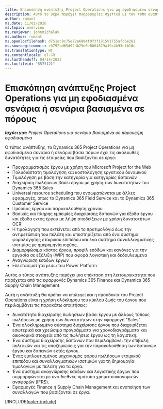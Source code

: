 ```yaml
---
title: Επισκόπηση ανάπτυξης Project Operations για μη εφοδιασμένα σενάρια ή σενάρια βασισμένα σε πόρους
description: Αυτό το θέμα παρέχει πληροφορίες σχετικά με τον τύπο ανάπτυξης, το Project Operations για μη εφοδιασμένα σενάρια ή σενάρια βάσει πόρων.
author: rumant
ms.date: 11/02/2020
ms.topic: overview
ms.reviewer: johnmichalak
ms.author: rumant
ms.openlocfilehash: d751ec9c75e72a6804f073f181591755afc6e261
ms.sourcegitcommit: c0792bd65d92db25e0e8864879a19c4b93efb10c
ms.translationtype: HT
ms.contentlocale: el-GR
ms.lasthandoff: 04/14/2022
ms.locfileid: "8575121"
---
```

# <a name="project-operations-for-resourcenon-stocked-based-scenarios-deployment-overview"></a>Επισκόπηση ανάπτυξης Project Operations για μη εφοδιασμένα σενάρια ή σενάρια βασισμένα σε πόρους

_**Ισχύει για:** Project Operations για σενάρια βασισμένα σε πόρους/μη εφοδιασμένα_

Ο τύπος ανάπτυξης, το Dynamics 365 Project Operations για μη εφοδιασμένα σενάρια ή σενάρια βάσει πόρων έχει τις ακόλουθες δυνατότητες για τις εταιρείες που βασίζονται σε έργο:

- Προγραμματισμός έργου με χρήση του Microsoft Project for the Web
- Πολυδιάστατη τιμολόγηση και κοστολόγηση εργατικού δυναμικού
- Τιμολόγηση με βάση την κατηγορία για κατηγορίες δαπανών
- Διαχείριση πωλήσεων βάσει έργου με χρήση των δυνατοτήτων του Dynamics 365 Sales
- Universal resource scheduling που ενσωματώνεται με άλλες εφαρμογές, όπως το Dynamics 365 Field Service και το Dynamics 365 Customer Service
- Πρόοδος έργου και παρακολούθηση χρόνου
- Βασικές και πλήρης εμπειρίες διαχείρισης δαπανών για έξοδα έργου και έξοδα εκτός έργου με λήψη αποδείξεων με χρήση δυνατοτήτων OCR
- Η τιμολόγηση που εκτείνεται από το προτιμολόγιο έως την αντιμετώπιση του πελάτη και υποστηρίζεται από ένα σύστημα φορολόγησης εταιρικού επιπέδου και ένα σύστημα συναλλαγματικής ισοτιμίας με ημερομηνία ισχύος.
- Διαμορφώσιμο κόστος έργου, προφίλ εσόδων και κανόνες για την εργασία σε εξέλιξη (WIP) που αφορά λογιστική και δεδουλευμένα
- Αναγνώριση εσόδων έργων
- Επεκτασιμότητα μέσω του Power Platform

Αυτός ο τύπος ανάπτυξης παρέχει μια επέκταση στη λειτουργικότητα που παρέχεται από τις εφαρμογές Dynamics 365 Finance και Dynamics 365 Supply Chain Management.

Αυτή η ανάπτυξη θα πρέπει να επιλεγεί και η προσδοκία του Project Operations είναι η χρήση ολόκληρου του κύκλου ζωής του έργου που περιλαμβάνει τις παρακάτω απαιτήσεις:

- Δυνατότητα διαχείρισης πωλήσεων βάσει έργου με άλλους τύπους πωλήσεων με χρήση των δυνατοτήτων στην εφαρμογή "Sales".
- Ένα ολοκληρωμένο σύστημα διαχείρισης έργου που διαχειρίζεται εσωτερικά και χρεώσιμα προγράμματα για χρονοδιαγράμματα και οικονομικά στοιχεία από τις πωλήσεις έργου ως τη λογιστική.
- Ένα σύστημα διαχείρισης δαπανών που περιλαμβάνει την επιβολή πολιτικών και τις αποζημιώσεις για την παρακολούθηση των δαπανών έργου και δαπανών εκτός έργου.
- Ένας εμπλουτισμένος μηχανισμός φόρου πωλήσεων εταιρικού επιπέδου και συναλλαγματικών ισοτιμιών για τη δημιουργία τιμολογίων με πελάτη για τα έργα.
- Ένα σύστημα αναγνώρισης εσόδων και λογιστικής έργων που συμμορφώνεται με ένα διεθνές πρότυπο χρηματοοικονομικών αναφορών (IFRS).
- Εφαρμογές Finance ή Supply Chain Management και ενοποίηση των συναλλαγών που βασίζονται σε έργα.


[!INCLUDE[footer-include](../includes/footer-banner.md)]